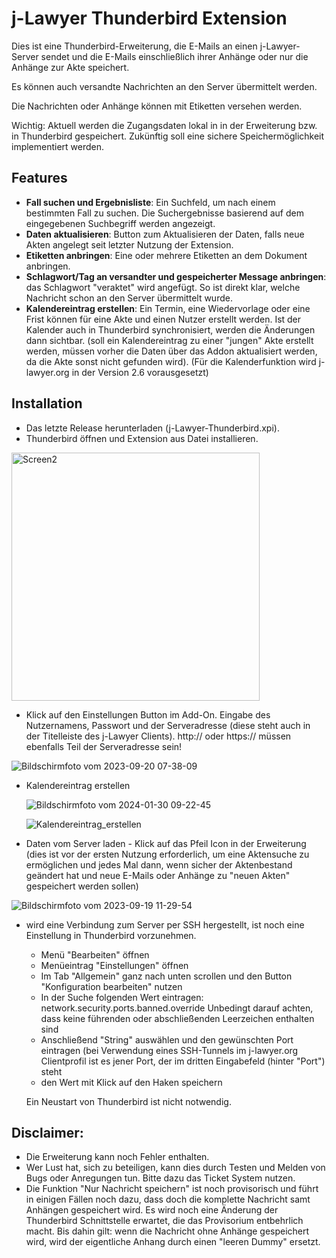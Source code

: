 # j-Lawyer Thunderbird Extension

Dies ist eine Thunderbird-Erweiterung, die E-Mails an einen j-Lawyer-Server sendet und die E-Mails einschließlich ihrer Anhänge oder nur die Anhänge zur Akte speichert. 

Es können auch versandte Nachrichten an den Server übermittelt werden.

Die Nachrichten oder Anhänge können mit Etiketten versehen werden. 

Wichtig: Aktuell werden die Zugangsdaten lokal in in der Erweiterung bzw. in Thunderbird gespeichert. Zukünftig soll eine sichere Speichermöglichkeit implementiert werden. 

## Features

- **Fall suchen und Ergebnisliste**: Ein Suchfeld, um nach einem bestimmten Fall zu suchen. Die Suchergebnisse basierend auf dem eingegebenen Suchbegriff werden angezeigt.
- **Daten aktualisieren**: Button zum Aktualisieren der Daten, falls neue Akten angelegt seit letzter Nutzung der Extension.
- **Etiketten anbringen**: Eine oder mehrere Etiketten an dem Dokument anbringen.
- **Schlagwort/Tag an versandter und gespeicherter Message anbringen**: das Schlagwort "veraktet" wird angefügt. So ist direkt klar, welche Nachricht schon an den Server übermittelt wurde.
- **Kalendereintrag erstellen**: Ein Termin, eine Wiedervorlage oder eine Frist können für eine Akte und einen Nutzer erstellt werden. Ist der Kalender auch in Thunderbird synchronisiert, werden die Änderungen dann sichtbar. (soll ein Kalendereintrag zu einer "jungen" Akte erstellt werden, müssen vorher die Daten über das Addon aktualisiert werden, da die Akte sonst nicht gefunden wird). (Für die Kalenderfunktion wird j-lawyer.org in der Version 2.6 vorausgesetzt)

## Installation
- Das letzte Release herunterladen (j-Lawyer-Thunderbird.xpi). 
- Thunderbird öffnen und Extension aus Datei installieren.

<img width="397" alt="Screen2" src="https://github.com/jlawyerorg/j-lawyer-tbaddon/assets/71747937/976805db-ff94-425e-a710-43c40f568fd8">

- Klick auf den Einstellungen Button im Add-On. Eingabe des Nutzernamens, Passwort und der Serveradresse (diese steht auch in der Titelleiste des j-Lawyer Clients). http:// oder https:// müssen ebenfalls Teil der Serveradresse sein! 

![Bildschirmfoto vom 2023-09-20 07-38-09](https://github.com/jlawyerorg/j-lawyer-tbaddon/assets/71747937/a2b2c2b4-bdec-4b14-b94a-ab15f33676e3)

- Kalendereintrag erstellen
  
  ![Bildschirmfoto vom 2024-01-30 09-22-45](https://github.com/jlawyerorg/j-lawyer-tbaddon/assets/71747937/686c4693-4e56-49d4-9bc0-21b0cb4beca6)
  
  ![Kalendereintrag_erstellen](https://github.com/jlawyerorg/j-lawyer-tbaddon/assets/71747937/4531ba6d-f8ee-4ce5-8843-c748c2d5df87)



- Daten vom Server laden - Klick auf das Pfeil Icon in der Erweiterung (dies ist vor der ersten Nutzung erforderlich, um eine Aktensuche zu ermöglichen und jedes Mal dann, wenn sicher der Aktenbestand geändert hat und neue E-Mails oder Anhänge zu "neuen Akten" gespeichert werden sollen)
  
![Bildschirmfoto vom 2023-09-19 11-29-54](https://github.com/jlawyerorg/j-lawyer-tbaddon/assets/71747937/43b2c296-bb85-4b62-9ddb-70355075aaf1)

- wird eine Verbindung zum Server per SSH hergestellt, ist noch eine Einstellung in Thunderbird vorzunehmen.

    - Menü "Bearbeiten" öffnen
    - Menüeintrag "Einstellungen" öffnen
    - Im Tab "Allgemein" ganz nach unten scrollen und den Button "Konfiguration bearbeiten" nutzen
    - In der Suche folgenden Wert eintragen: network.security.ports.banned.override    Unbedingt darauf achten, dass keine führenden oder abschließenden Leerzeichen enthalten sind
    - Anschließend "String" auswählen und den gewünschten Port eintragen (bei Verwendung eines SSH-Tunnels im j-lawyer.org Clientprofil ist es jener Port, der im dritten Eingabefeld (hinter "Port") steht
    - den Wert mit Klick auf den Haken speichern
    
    Ein Neustart von Thunderbird ist nicht notwendig.

## Disclaimer:
- Die Erweiterung kann noch Fehler enthalten. 
- Wer Lust hat, sich zu beteiligen, kann dies durch Testen und Melden von Bugs oder Anregungen tun. Bitte dazu das Ticket System nutzen.   
- Die Funktion "Nur Nachricht speichern" ist noch provisorisch und führt in einigen Fällen noch dazu, dass doch die komplette Nachricht samt Anhängen gespeichert wird. Es wird noch eine Änderung der Thunderbird Schnittstelle erwartet, die das Provisorium entbehrlich macht. Bis dahin gilt: wenn die Nachricht ohne Anhänge gespeichert wird, wird der eigentliche Anhang durch einen "leeren Dummy" ersetzt.
